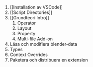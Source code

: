 1. [[Installation av VSCode]]
3. [[Script Directories]]
4. [[Grundteori Intro]]
	1. Operator
	3. Layout
	4. Property
	5. Multi-file Add-on
5. Läsa och modifiera blender-data
6. Types
7. Context Overrides
8. Paketera och distribuera en extension